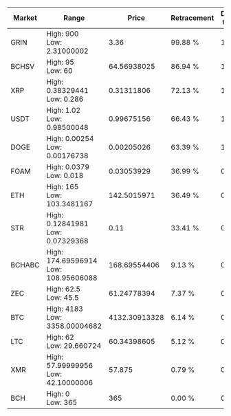 | Market | Range | Price| Retracement | Doubles to 50% |
| --- | --- | --- | --- | --- |
| GRIN | High: 900<br />Low: 2.31000002 | 3.36 | 99.88 % | 134.27 |
| BCHSV | High: 95<br />Low: 60 | 64.56938025 | 86.94 % | 1.20 |
| XRP | High: 0.38329441<br />Low: 0.286 | 0.31311806 | 72.13 % | 1.07 |
| USDT | High: 1.02<br />Low: 0.98500048 | 0.99675156 | 66.43 % | 1.01 |
| DOGE | High: 0.00254<br />Low: 0.00176738 | 0.00205026 | 63.39 % | 1.05 |
| FOAM | High: 0.0379<br />Low: 0.018 | 0.03053929 | 36.99 % | 0.00 |
| ETH | High: 165<br />Low: 103.3481167 | 142.5015971 | 36.49 % | 0.00 |
| STR | High: 0.12841981<br />Low: 0.07329368 | 0.11 | 33.41 % | 0.00 |
| BCHABC | High: 174.69596914<br />Low: 108.95606088 | 168.69554406 | 9.13 % | 0.00 |
| ZEC | High: 62.5<br />Low: 45.5 | 61.24778394 | 7.37 % | 0.00 |
| BTC | High: 4183<br />Low: 3358.00004682 | 4132.30913328 | 6.14 % | 0.00 |
| LTC | High: 62<br />Low: 29.660724 | 60.34398605 | 5.12 % | 0.00 |
| XMR | High: 57.99999956<br />Low: 42.10000006 | 57.875 | 0.79 % | 0.00 |
| BCH | High: 0<br />Low: 365 | 365 | 0.00 % | 0.00 |
